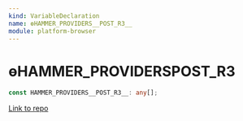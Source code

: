 ```yaml
---
kind: VariableDeclaration
name: ɵHAMMER_PROVIDERS__POST_R3__
module: platform-browser
---
```


# ɵHAMMER_PROVIDERS**POST_R3**

```ts
const HAMMER_PROVIDERS__POST_R3__: any[];
```

[Link to repo](https://github.com/timdeschryver/angular/blob/master/packages/platform-browser/src/dom/events/hammer_gestures.ts#L261-L261)
